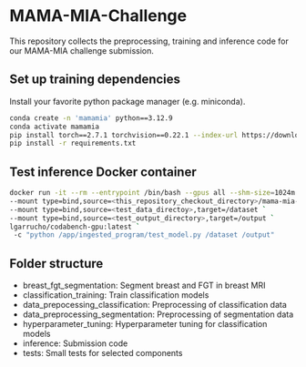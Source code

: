 # MAMA-MIA-Challenge

This repository collects the preprocessing, training and inference code for our MAMA-MIA challenge submission.

## Set up training dependencies
Install your favorite python package manager (e.g. miniconda).

```bash
conda create -n 'mamamia' python==3.12.9
conda activate mamamia
pip install torch==2.7.1 torchvision==0.22.1 --index-url https://download.pytorch.org/whl/cu118
pip install -r requirements.txt
```

## Test inference Docker container
```bash
docker run -it --rm --entrypoint /bin/bash --gpus all --shm-size=1024m `
--mount type=bind,source=<this_repository_checkout_directory>/mama-mia-challenge/inference,target=/app/ingested_program `
--mount type=bind,source=<test_data_directoy>,target=/dataset `
--mount type=bind,source=<test_output_directory>,target=/output `
lgarrucho/codabench-gpu:latest `
 -c "python /app/ingested_program/test_model.py /dataset /output"
```

## Folder structure
- breast_fgt_segmentation: Segment breast and FGT in breast MRI
- classification_training: Train classification models
- data_prepocessing_classification: Preprocessing of classification data
- data_preprocessing_segmentation: Preprocessing of segmentation data
- hyperparameter_tuning: Hyperparameter tuning for classification models
- inference: Submission code
- tests: Small tests for selected components

